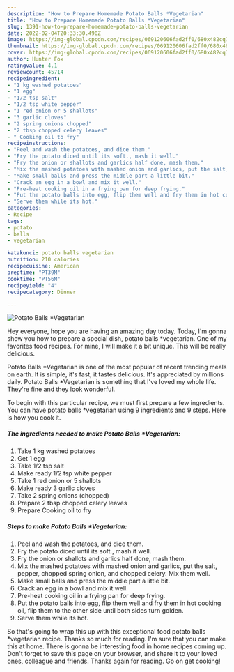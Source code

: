 ```yaml
---
description: "How to Prepare Homemade Potato Balls *Vegetarian"
title: "How to Prepare Homemade Potato Balls *Vegetarian"
slug: 1391-how-to-prepare-homemade-potato-balls-vegetarian
date: 2022-02-04T20:33:30.490Z
image: https://img-global.cpcdn.com/recipes/069120606fad2ff0/680x482cq70/potato-balls-vegetarian-recipe-main-photo.jpg
thumbnail: https://img-global.cpcdn.com/recipes/069120606fad2ff0/680x482cq70/potato-balls-vegetarian-recipe-main-photo.jpg
cover: https://img-global.cpcdn.com/recipes/069120606fad2ff0/680x482cq70/potato-balls-vegetarian-recipe-main-photo.jpg
author: Hunter Fox
ratingvalue: 4.1
reviewcount: 45714
recipeingredient:
- "1 kg washed potatoes"
- "1 egg"
- "1/2 tsp salt"
- "1/2 tsp white pepper"
- "1 red onion or 5 shallots"
- "3 garlic cloves"
- "2 spring onions chopped"
- "2 tbsp chopped celery leaves"
- " Cooking oil to fry"
recipeinstructions:
- "Peel and wash the potatoes, and dice them."
- "Fry the potato diced until its soft., mash it well."
- "Fry the onion or shallots and garlics half done, mash them."
- "Mix the mashed potatoes with mashed onion and garlics, put the salt, pepper, chopped spring onion, and chopped celery. Mix them well."
- "Make small balls and press the middle part a little bit."
- "Crack an egg in a bowl and mix it well."
- "Pre-heat cooking oil in a frying pan for deep frying."
- "Put the potato balls into egg, flip them well and fry them in hot cooking oil, flip them to the other side until both sides turn golden."
- "Serve them while its hot."
categories:
- Recipe
tags:
- potato
- balls
- vegetarian

katakunci: potato balls vegetarian 
nutrition: 210 calories
recipecuisine: American
preptime: "PT39M"
cooktime: "PT56M"
recipeyield: "4"
recipecategory: Dinner

---
```



![Potato Balls *Vegetarian](https://img-global.cpcdn.com/recipes/069120606fad2ff0/680x482cq70/potato-balls-vegetarian-recipe-main-photo.jpg)

Hey everyone, hope you are having an amazing day today. Today, I'm gonna show you how to prepare a special dish, potato balls *vegetarian. One of my favorites food recipes. For mine, I will make it a bit unique. This will be really delicious.

Potato Balls *Vegetarian is one of the most popular of recent trending meals on earth. It is simple, it's fast, it tastes delicious. It's appreciated by millions daily. Potato Balls *Vegetarian is something that I've loved my whole life. They're fine and they look wonderful.




To begin with this particular recipe, we must first prepare a few ingredients. You can have potato balls *vegetarian using 9 ingredients and 9 steps. Here is how you cook it.

<!--inarticleads1-->

##### The ingredients needed to make Potato Balls *Vegetarian:

1. Take 1 kg washed potatoes
1. Get 1 egg
1. Take 1/2 tsp salt
1. Make ready 1/2 tsp white pepper
1. Take 1 red onion or 5 shallots
1. Make ready 3 garlic cloves
1. Take 2 spring onions (chopped)
1. Prepare 2 tbsp chopped celery leaves
1. Prepare  Cooking oil to fry




<!--inarticleads2-->

##### Steps to make Potato Balls *Vegetarian:

1. Peel and wash the potatoes, and dice them.
1. Fry the potato diced until its soft., mash it well.
1. Fry the onion or shallots and garlics half done, mash them.
1. Mix the mashed potatoes with mashed onion and garlics, put the salt, pepper, chopped spring onion, and chopped celery. Mix them well.
1. Make small balls and press the middle part a little bit.
1. Crack an egg in a bowl and mix it well.
1. Pre-heat cooking oil in a frying pan for deep frying.
1. Put the potato balls into egg, flip them well and fry them in hot cooking oil, flip them to the other side until both sides turn golden.
1. Serve them while its hot.




So that's going to wrap this up with this exceptional food potato balls *vegetarian recipe. Thanks so much for reading. I'm sure that you can make this at home. There is gonna be interesting food in home recipes coming up. Don't forget to save this page on your browser, and share it to your loved ones, colleague and friends. Thanks again for reading. Go on get cooking!
